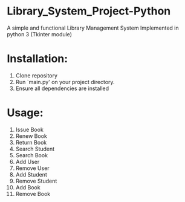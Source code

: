 # Library_System_Project-Python
A simple and functional Library Management System Implemented in python 3 (Tkinter module)
# Installation:
1. Clone repository 
2. Run `main.py' on your project directory.
3. Ensure all dependencies are installed

# Usage:
1. Issue Book
2. Renew Book
3. Return Book
4. Search Student
5. Search Book
6. Add User
7. Remove User
8. Add Student
9. Remove Student
10. Add Book
11. Remove Book
